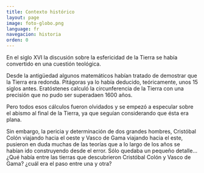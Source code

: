 ```yaml
---
title: Contexto histórico
layout: page
image: foto-globo.png
language: fr
navegacion: historia
orden: 0
---
```

En el siglo XVI la discusión sobre la esfericidad de la Tierra se había convertido en una cuestión teológica.

Desde la antigüedad algunos matemáticos habían tratado de demostrar que la Tierra era redonda. Pitágoras ya lo había deducido, teóricamente, unos 15 siglos antes. Eratóstenes calculó la circunferencia de la Tierra con una precisión que no pudo ser superadaen 1600 años.

Pero todos esos cálculos fueron olvidados y se empezó a especular sobre el abismo al final de la Tierra, ya que seguían considerando que ésta era plana.

Sin embargo, la pericia y determinación de dos grandes hombres, Cristóbal Colón viajando hacia el oeste y Vasco de Gama viajando hacia el este, pusieron en duda muchas de las teorías que a lo largo de los años se habían ido construyendo desde el error. Sólo quedaba un pequeño detalle… ¿Qué había entre las tierras que descubrieron Cristóbal Colón y Vasco de Gama? ¿cuál era el paso entre una y otra?
